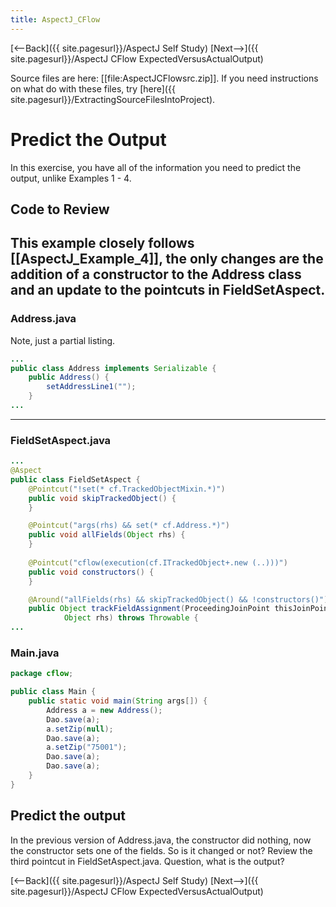 ```yaml
---
title: AspectJ_CFlow
---
```

[<--Back]({{ site.pagesurl}}/AspectJ Self Study) [Next-->]({{ site.pagesurl}}/AspectJ CFlow ExpectedVersusActualOutput)

Source files are here: [[file:AspectJCFlowsrc.zip]]. If you need instructions on what do with these files, try [here]({{ site.pagesurl}}/ExtractingSourceFilesIntoProject).

# Predict the Output
In this exercise, you have all of the information you need to predict the output, unlike Examples 1 - 4.

## Code to Review
 This example closely follows [[AspectJ_Example_4]], the only changes are the addition of a constructor to the Address class and an update to the pointcuts in FieldSetAspect.
----
### Address.java
Note, just a partial listing.
```java
...
public class Address implements Serializable {
    public Address() {
        setAddressLine1("");
    }
...
```
----
### FieldSetAspect.java
```java
...
@Aspect
public class FieldSetAspect {
    @Pointcut("!set(* cf.TrackedObjectMixin.*)")
    public void skipTrackedObject() {
    }

    @Pointcut("args(rhs) && set(* cf.Address.*)")
    public void allFields(Object rhs) {
    }
    
    @Pointcut("cflow(execution(cf.ITrackedObject+.new (..)))")
    public void constructors() {
    }

    @Around("allFields(rhs) && skipTrackedObject() && !constructors()")
    public Object trackFieldAssignment(ProceedingJoinPoint thisJoinPoint,
            Object rhs) throws Throwable {
...
```
### Main.java
```java
package cflow;

public class Main {
    public static void main(String args[]) {
        Address a = new Address();
        Dao.save(a);
        a.setZip(null);
        Dao.save(a);
        a.setZip("75001");
        Dao.save(a);
        Dao.save(a);
    }
}
```
## Predict the output
In the previous version of Address.java, the constructor did nothing, now the constructor sets one of the fields. So is it changed or not? Review the third pointcut in FieldSetAspect.java. Question, what is the output?

[<--Back]({{ site.pagesurl}}/AspectJ Self Study) [Next-->]({{ site.pagesurl}}/AspectJ CFlow ExpectedVersusActualOutput)